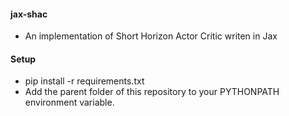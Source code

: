 #### jax-shac
- An implementation of Short Horizon Actor Critic writen in Jax

#### Setup
- pip install -r requirements.txt
- Add the parent folder of this repository to your PYTHONPATH environment variable.